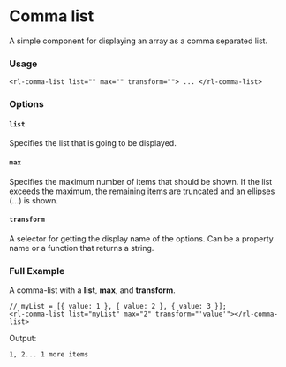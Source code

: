# Comma list
A simple component for displaying an array as a comma separated list.

### Usage
```
<rl-comma-list list="" max="" transform=""> ... </rl-comma-list>
```
### Options

#### `list`

Specifies the list that is going to be displayed.

#### `max`

Specifies the maximum number of items that should be shown. If the list exceeds the maximum, the remaining items are truncated and an ellipses (...) is shown.

#### `transform`

A selector for getting the display name of the options. Can be a property name or a function that returns a string.

### Full Example
A comma-list with a **list**, **max**, and **transform**.
```
// myList = [{ value: 1 }, { value: 2 }, { value: 3 }];
<rl-comma-list list="myList" max="2" transform="'value'"></rl-comma-list>
```
Output:
```
1, 2... 1 more items
```